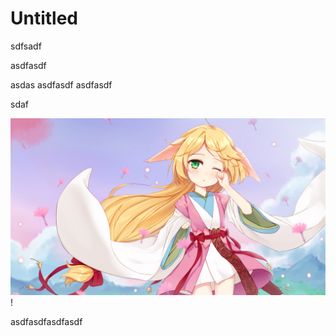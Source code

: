 # Untitled

sdfsadf

asdfasdf

asdas asdfasdf asdfasdf





sdaf

![aa](../.gitbook/assets/a37cfca392c861061a8a65042ab4ef2a.jpg) !



asdfasdfasdfasdf

